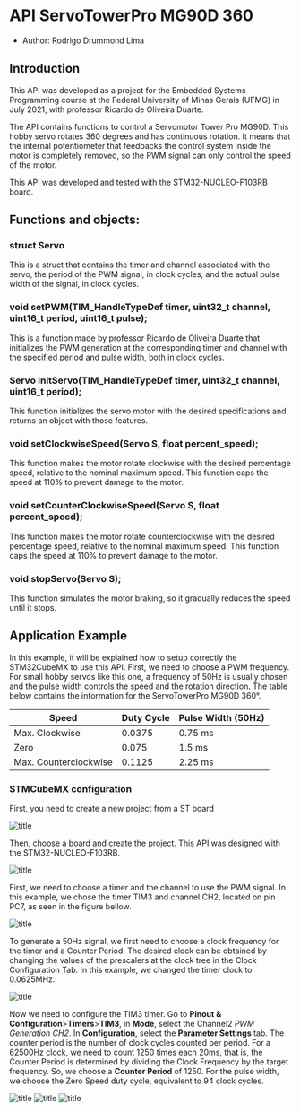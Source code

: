 # API ServoTowerPro MG90D 360 
- Author: Rodrigo Drummond Lima

## Introduction
This API was developed as a project for the Embedded Systems Programming course at the Federal University of Minas Gerais (UFMG) in July 2021, with professor Ricardo de Oliveira Duarte.

The API contains functions to control a Servomotor Tower Pro MG90D. This hobby servo rotates 360 degrees and has continuous rotation. It means that the internal potentiometer that feedbacks the control system inside the motor is completely removed, so the PWM signal can only control the speed of the motor.

This API was developed and tested with the STM32-NUCLEO-F103RB board.

## Functions and objects:
### struct Servo
This is a struct that contains the timer and channel associated with the servo, the period of the PWM signal, in clock cycles, and the actual pulse width of the signal, in clock cycles. 

### void setPWM(TIM_HandleTypeDef timer, uint32_t channel, uint16_t period, uint16_t pulse);
This is a function made by professor Ricardo de Oliveira Duarte that initializes the PWM generation at the corresponding timer and channel with the specified period and pulse width, both in clock cycles.

### Servo initServo(TIM_HandleTypeDef timer, uint32_t channel, uint16_t period);
This function initializes the servo motor with the desired specifications and returns an object with those features.

### void setClockwiseSpeed(Servo S, float percent_speed);
This function makes the motor rotate clockwise with the desired percentage speed, relative to the nominal maximum speed. This function caps the speed at 110% to prevent damage to the motor.

### void setCounterClockwiseSpeed(Servo S, float percent_speed);
This function makes the motor rotate counterclockwise with the desired percentage speed, relative to the nominal maximum speed. This function caps the speed at 110% to prevent damage to the motor.

### void stopServo(Servo S);
This function simulates the motor braking, so it gradually reduces the speed until it stops.

## Application Example
In this example, it will be explained how to setup correctly the STM32CubeMX to use this API.
First, we need to choose a PWM frequency. For small hobby servos like this one, a frequency of 50Hz is usually chosen and the pulse width controls the speed and the rotation direction. The table below contains the information for the ServoTowerPro MG90D 360°.

Speed | Duty Cycle | Pulse Width (50Hz)
------------ | ------------- | -------------
Max. Clockwise | 0.0375 | 0.75 ms
Zero | 0.075 | 1.5 ms
Max. Counterclockwise | 0.1125 | 2.25 ms

### STMCubeMX configuration
First, you need to create a new project from a ST board

![title](Images/guia1.png)

Then, choose a board and create the project. This API was designed with the STM32-NUCLEO-F103RB.

![title](Images/guia2.png)

First, we need to choose a timer and the channel to use the PWM signal. In this example, we chose the timer TIM3 and channel CH2, located on pin PC7, as seen in the figure bellow.

![title](Images/guia4.png)

To generate a 50Hz signal, we first need to choose a clock frequency for the timer and a Counter Period. The desired clock can be obtained by changing the values of the prescalers at the clock tree in the Clock Configuration Tab. In this example, we changed the timer clock to 0.0625MHz.

![title](Images/clock_config.png)

Now we need to configure the TIM3 timer. Go to **Pinout & Configuration**>**Timers**>**TIM3**, in **Mode**, select the Channel2 *PWM Generation CH2*. In **Configuration**, select the **Parameter Settings** tab. The counter period is the number of clock cycles counted per period. For a 62500Hz clock, we need to count 1250 times each 20ms, that is, the Counter Period is determined by dividing the Clock Frequency by the target frequency. So, we choose a **Counter Period** of 1250. For the pulse width, we choose the Zero Speed duty cycle, equivalent to 94 clock cycles.

![title](Images/guia5.png) ![title](Images/guia6.png) 
![title](Images/guia7.png) 

